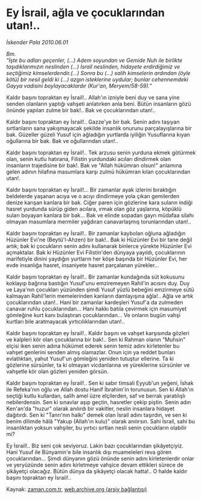 # Ey İsrail, ağla ve çocuklarından utan!..

*İskender Pala 2010.06.01*

<td class="columnist-detail">
<p><i>  Bm.<br/>"İşte bu adları geçenler, (...) Adem soyundan ve Gemide Nuh ile birlikte taşıdıklarımızın neslinden (...) İsrail neslinden, hidayete erdirdiğimiz ve seçtiğimiz kimselerdendir.(...) Sonra bu (...) salih kimselerin ardından (öyle kötü) bir nesil geldi ki (...) azgın isteklerine uydular; bunlar cehennemdeki Gayya vadisini boylayacaklardır (Kur'an, Meryem/58-59)."  </i></p>
<p>
<div id="haberMetinDiv">
<p>Kaldır başını topraktan ey İsrail!.. Allah'ın izniyle beni duy ve sana yine senden olanların yaptığı vahşeti anlatırken anla beni. Bütün insanların gözü önünde yapılan zulme bir bak!.. Bak ve çocuklarından utan!..
<p>Kaldır başını topraktan ey İsrail!.. Gazze'ye bir bak. Senin adını taşıyan sırtlanların sana yakışmayacak şekilde insanlık onurunu parçalayışlarına bir bak. Güzeller güzeli Yusuf için ağladığın yurtlarda iyiliğin Yusuflarına kıyan oğullarına bir bak. Bak ve oğullarından utan!..
<p>Kaldır başını topraktan ey İsrail!.. Tek arzusu senin yurduna ekmek götürmek olan, senin kutlu hatırana, Filistin yurdundaki acıları dindirmek olan insanların trajedisine bir bak!. Bak ve "Allah hükümran olsun!" anlamına gelen adının hilafına masumlara karşı zulmü hükümran kılan çocuklarından utan!.
<p>Kaldır başını topraktan ey İsrail!... Bir zamanlar ayak izlerini bıraktığın beldelerde yaşanan acıya ve o acıyı dindirmeye yola çıkan gemilerden denize karışan kanlara bir bak. Ciğer paren için gözlerine kara suların indiği hasret yurdunda sürüp giden acılara, ırmak olan göz yaşlarına, köpüklü suları boyayan kanlara bir bak... Bak ve elinde sopadan gayrı müdafaa silahı olmayan masumlara mermiler yağdıran canavarlaşmış torunlarından utan!..
<p>Kaldır başını topraktan ey İsrail!.. Bir zamanlar kaybolan oğluna ağladığın Hüzünler Evi'ne (Beytü'l-Ahzen) bir bak!.. Bak ki Hüzünler Evi bir tane değil artık; bak ki çocukların senin adını kullanarak binlerce yürekte Hüzünler Evi açmaktalar. Bak ki Hüzünler Evi Filistin'den dünyaya yayıldı, çocuklarının marifetiyle dinini yaydığın yurtların her köşe başında bir Hüzünler Evi, her evde insanlığa hasret, insaniyete hasret parçalanan yürekler... 
<p>Kaldır başını topraktan ey İsrail!.. Bir zamanlar kundağında süt kokusunu koklayıp bağrına bastığın Yusuf'unu emziremeyen Rahil'in acısını duy. Duy ve Laya'nın çocukları yüzünden şimdi Yusuf yüzlü bebeğini emzirmeye sütü kalmayan Rahil'lerin memelerinden kanların damlayışına ağla!.. Ağla ve artık çocuklarından utan!.. Hani bir zamanlar kardeşleri Yusuf'a da zulmeden canavar ruhlu çocuklarından... Hani hakkı batıla çevirmek için masumiyet gömleğine kurt kanı bulaştıran çocuklarından... Ve onların bugün vahşi kurtları bile aratmayacak yırtıcılıklarından utan!..
<p>Kaldır başını topraktan ey İsrail!.. Kaldır başını ve vahşet karşısında gözleri ve kalpleri kör olan çocuklarına bir bak!.. Sen ki Rahman olanın "Muhsin" elçisi iken senin adına hükümet ederek senin temiz adını kirletenler bu vahşet genlerini senden almış olamazlar. Onun için ya reddet bunları evlatlıktan, yahut Yusuf'un gömleğini yeniden tutuştur ellerine. Ta ki gözlerine sürsünler, ta ki olmayan vicdanlarına ve yüreklerine sürsünler ve vahşetle kör olan gözleri yeniden görsün. 
<p>Kaldır başını topraktan ey İsrail!.. Sen ki sabır timsali Eyyub'un yeğeni, İshak ile Refeka'nın oğlu ve Allah dostu Hanif İbrahim'in torunusun. Sen ki Allah'ın seçtiği kutlu kullardan, salih amel üzre elçilerden, saf ve berrak yaratılışlı nebilerdensin. Sen ki sınavlar aşıp geçtin, hasretler çekip piştin. Senin adın Ken'an'da "huzur" olarak anılırdı bir vakitler, neslin insanlara hidayet dağıtırdı. Sen ki "Tanrı'nın halkı" demek olan İsrail adını taşırdın, ve sen ki benim dilimde hâlâ "Yakup (Allah'ın kulu)" olarak anılırsın. Sahi İsrail, sahi bu insanlıktan yoksun vahşiler, bu yırtıcı sırtlan nesli senin çocukların olabilir mi?
<p>Ey İsrail!.. Biz seni çok seviyoruz. Lakin bazı çocuklarından şikâyetçiyiz. Hani Yusuf ile Bünyamin'e bile insanlık dışı muameleleri reva gören çocuklarından... Şimdi dünyanın gözü önünde senin adını kirletenlerdir onlar ve yeryüzünde senin adını kirletmeye vahşice devam ettikleri sürece de şikâyetçi olacağız. Bütün dünya da şikâyetçi olacak hatta!.. O halde kaldır başını topraktan ey İsrail!..</p></p></p></p></p></p></p></p></p></div>
</p>
<a href="http://web.archive.org/web/20110106042635/mailto:i.pala@zaman.com.tr">
</a></td>

Kaynak: [zaman.com.tr](http://zaman.com.tr/yazar.do?yazino=990437), [web.archive.org (arşiv bağlantısı)](http://web.archive.org/web/20110106042635/http://www.zaman.com.tr/yazar.do?yazino=990437)
